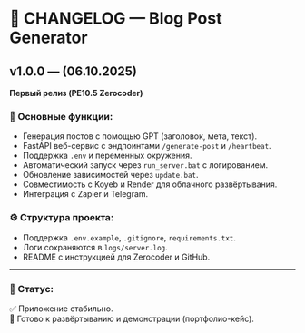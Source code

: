 # 🧾 CHANGELOG — Blog Post Generator

## v1.0.0 — (06.10.2025)
**Первый релиз (PE10.5 Zerocoder)**

### 🔹 Основные функции:
- Генерация постов с помощью GPT (заголовок, мета, текст).
- FastAPI веб-сервис с эндпоинтами `/generate-post` и `/heartbeat`.
- Поддержка `.env` и переменных окружения.
- Автоматический запуск через `run_server.bat` с логированием.
- Обновление зависимостей через `update.bat`.
- Совместимость с Koyeb и Render для облачного развёртывания.
- Интеграция с Zapier и Telegram.

### ⚙️ Структура проекта:
- Поддержка `.env.example`, `.gitignore`, `requirements.txt`.
- Логи сохраняются в `logs/server.log`.
- README с инструкцией для Zerocoder и GitHub.

---

### 🧭 Статус:
✅ Приложение стабильно.  
🚀 Готово к развёртыванию и демонстрации (портфолио-кейс).
